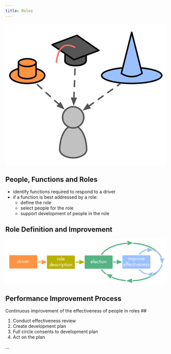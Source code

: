 ```yaml
---
title: Roles
---
```


![](img/people-and-roles/roles.png)


## People, Functions and Roles ##

* identify functions required to respond to a driver
* if a function is best addressed by a role:
    * define the role
    * select people for the role
    * support development of people in the role

## Role Definition and Improvement ##

![](img/people-and-roles/role-improvement.png)



## Performance Improvement Process ##

Continuous improvement of the effectiveness of people in roles ##

1. Conduct effectiveness review
2. Create development plan
3. Full circle consents to development plan
4. Act on the plan



...
